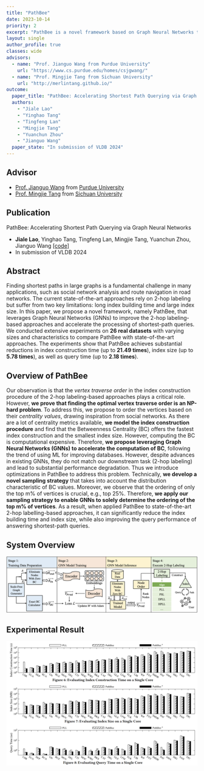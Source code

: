 ```yaml
---
title: "PathBee"
date: 2023-10-14
priority: 2
excerpt: "PathBee is a novel framework based on Graph Neural Networks that offers significant improvements to the existing 2-hop labeling-based approaches"
layout: single
author_profile: true
classes: wide
advisors:
  - name: "Prof. Jianguo Wang from Purdue University"
    url: "https://www.cs.purdue.edu/homes/csjgwang/"
  - name: "Prof. Mingjie Tang from Sichuan University"
    url: "http://merlintang.github.io/"
outcome:
  paper_title: "PathBee: Accelerating Shortest Path Querying via Graph Neural Networks"
  authors: 
    - "Jiale Lao"
    - "Yinghao Tang"
    - "Tingfeng Lan"
    - "Mingjie Tang"
    - "Yuanchun Zhou"
    - "Jianguo Wang"
  paper_state: "In submission of VLDB 2024"
---
```


## Advisor

- [Prof. Jianguo Wang](https://www.cs.purdue.edu/homes/csjgwang/) from [Purdue University](https://www.purdue.edu/)
- [Prof. Mingjie Tang](http://merlintang.github.io/) from [Sichuan University](https://www.scu.edu.cn/)


## Publication

PathBee: Accelerating Shortest Path Querying via Graph Neural Networks
- **Jiale Lao**, Yinghao Tang, Tingfeng Lan, Mingjie Tang, Yuanchun Zhou, Jianguo Wang [\[code\]](https://github.com/pathbee/PathBee)
- In submission of VLDB 2024

## Abstract

Finding shortest paths in large graphs is a fundamental challenge in many applications, such as social network analysis and route navigation in road networks. The current state-of-the-art approaches rely on 2-hop labeling but suffer from two key limitations: long index building time and large index size. In this paper, we propose a novel framework, namely PathBee, that leverages Graph Neural Networks (GNNs) to improve the 2-hop labeling-based approaches and accelerate the processing of shortest-path queries. We conducted extensive experiments on **26 real datasets** with varying sizes and characteristics to compare PathBee with state-of-the-art approaches. The experiments show that PathBee achieves substantial reductions in index construction time (up to **21.49 times**), index size (up to **5.78 times**), as well as query time (up to **2.18 times**).

## Overview of PathBee

Our observation is that the *vertex traverse order* in the index construction procedure of the 2-hop labeling-based approaches plays a critical role. However, **we prove that finding the optimal vertex traverse order is an NP-hard problem**. To address this, we propose to order the vertices based on their *centrality values*, drawing inspiration from social networks. As there are a lot of centrality metrics available, **we model the index construction procedure** and find that the Betweenness Centrality (BC) offers the fastest index construction and the smallest index size. However, computing the BC is computational expensive. Therefore, **we propose leveraging Graph Neural Networks (GNNs) to accelerate the computation of BC**, following the trend of using ML for improving databases. However, despite advances in existing GNNs, they do not match our downstream task (2-hop labeling) and lead to substantial performance degradation. Thus we introduce optimizations in PathBee to address this problem.
Technically, **we develop a novel sampling strategy** that takes into account the distribution characteristic of BC values. Moreover, we observe that the ordering of only the top m% of vertices is crucial, e.g., top 25%. Therefore, **we apply our sampling strategy to enable GNNs to solely determine the ordering of the top m% of vertices**. As a result, when applied PathBee to state-of-the-art 2-hop labelling-based approaches, it can significantly reduce the index building time and index size, while also improving the query performance of answering shortest-path queries.

## System Overview
![system overview](/assets/images/pathbee_pipeline.png)

## Experimental Result

![experimental result](/assets/images/pathbee_experiment.png)